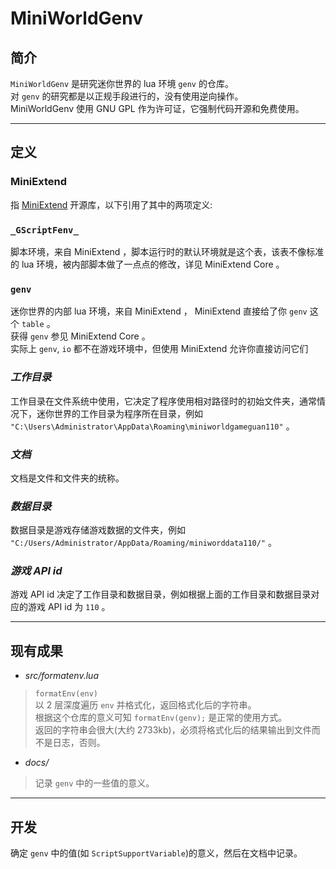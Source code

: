 # MiniWorldGenv

## 简介

`MiniWorldGenv` 是研究迷你世界的 lua 环境 `genv` 的仓库。  
对 `genv` 的研究都是以正规手段进行的，没有使用逆向操作。  
MiniWorldGenv 使用 GNU GPL 作为许可证，它强制代码开源和免费使用。  

---

## 定义

### MiniExtend
指 [MiniExtend](https://github.com/0-0000/MiniExtend) 开源库，以下引用了其中的两项定义:  
### `_GScriptFenv_`
脚本环境，来自 MiniExtend ，脚本运行时的默认环境就是这个表，该表不像标准的 lua 环境，被内部脚本做了一点点的修改，详见 MiniExtend Core 。  
### `genv`
迷你世界的内部 lua 环境，来自 MiniExtend ， MiniExtend 直接给了你 `genv` 这个 `table` 。  
获得 `genv` 参见 MiniExtend Core 。  
实际上 `genv`, `io` 都不在游戏环境中，但使用 MiniExtend 允许你直接访问它们

### *工作目录*
工作目录在文件系统中使用，它决定了程序使用相对路径时的初始文件夹，通常情况下，迷你世界的工作目录为程序所在目录，例如 `"C:\Users\Administrator\AppData\Roaming\miniworldgameguan110"` 。  
### *文档*
文档是文件和文件夹的统称。  

### *数据目录*
数据目录是游戏存储游戏数据的文件夹，例如 `"C:/Users/Administrator/AppData/Roaming/miniworddata110/"` 。  

### *游戏 API id*
游戏 API id 决定了工作目录和数据目录，例如根据上面的工作目录和数据目录对应的游戏 API id 为 `110` 。  

---

## 现有成果

- *src/formatenv.lua*  
> `formatEnv(env)`  
> 以 2 层深度遍历 `env` 并格式化，返回格式化后的字符串。  
> 根据这个仓库的意义可知 `formatEnv(genv);` 是正常的使用方式。  
> 返回的字符串会很大(大约 2733kb)，必须将格式化后的结果输出到文件而不是日志，否则。  
- *docs/*  
> 记录 `genv` 中的一些值的意义。  

---

## 开发

确定 `genv` 中的值(如 `ScriptSupportVariable`)的意义，然后在文档中记录。  
